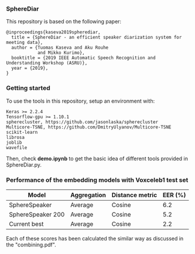 ### SphereDiar

This repository is based on the following paper:

```
@inproceedings{kaseva2019spherediar,
  title = {SphereDiar - an efficient speaker diarization system for meeting data},
  author = {Tuomas Kaseva and Aku Rouhe 
            and Mikko Kurimo},
  booktitle = {2019 IEEE Automatic Speech Recognition and Understanding Workshop (ASRU)},
  year = {2019},
}
```

### Getting started

To use the tools in this repository, setup an environment with:

```
Keras >= 2.2.4 
Tensorflow-gpu >= 1.10.1
spherecluster, https://github.com/jasonlaska/spherecluster
Multicore-TSNE, https://github.com/DmitryUlyanov/Multicore-TSNE
scikit-learn
librosa
joblib
wavefile
```
Then, check **demo.ipynb** to get the basic idea of different tools provided in SphereDiar.py. 

### Performance of the embedding models with Voxceleb1 test set

| Model  | Aggregation | Distance metric | EER (%) |
| ------------- |-----| ------| ---- |
| SphereSpeaker  |Average| Cosine | 6.2  |
| SphereSpeaker 200 |Average| Cosine | 5.2 |
| Current best |Average| Cosine | 2.2 |

Each of these scores has been calculated the similar way as discussed in the "combining.pdf".

